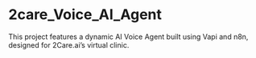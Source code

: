 # 2care_Voice_AI_Agent
This project features a dynamic AI Voice Agent built using Vapi and n8n, designed for 2Care.ai’s virtual clinic.
